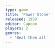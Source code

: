 ```yaml
---
type: game
title: 'Power Stone'
released: 1999
editor: Capcom
players: 2
genres:
  - 'Beat them all'
---
```

